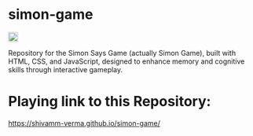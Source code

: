 # simon-game

<img src="https://img.shields.io/github/repo-size/shivamm-verma/simon-game.svg?label=Repo%20size&style=flat-square" height="20">

Repository for the Simon Says Game (actually Simon Game), built with HTML, CSS, and JavaScript, designed to enhance memory and cognitive skills through interactive gameplay.

# Playing link to this Repository:
https://shivamm-verma.github.io/simon-game/
